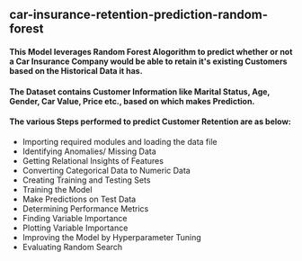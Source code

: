 ## car-insurance-retention-prediction-random-forest

#### This Model leverages Random Forest Alogorithm to predict whether or not a Car Insurance Company would be able to retain it's existing Customers based on the Historical Data it has.

#### The Dataset contains Customer Information like Marital Status, Age, Gender, Car Value, Price etc., based on which makes Prediction.

#### The various Steps performed to predict Customer Retention are as below:

- Importing required modules and loading the data file
- Identifying Anomalies/ Missing Data
- Getting Relational Insights of Features
- Converting Categorical Data to Numeric Data
- Creating Training and Testing Sets
- Training the Model
- Make Predictions on Test Data
- Determining Performance Metrics
- Finding Variable Importance
- Plotting Variable Importance
- Improving the Model by Hyperparameter Tuning
- Evaluating Random Search
